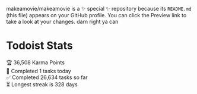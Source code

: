 makeamovie/makeamovie is a ✨ special ✨ repository because its `README.md` (this file) appears on your GitHub profile.
You can click the Preview link to take a look at your changes. darn right ya can

# Todoist Stats

<!-- TODO-IST:START -->
🏆  36,508 Karma Points           
🌸  Completed 1 tasks today           
✅  Completed 26,634 tasks so far           
⏳  Longest streak is 328 days
<!-- TODO-IST:END -->